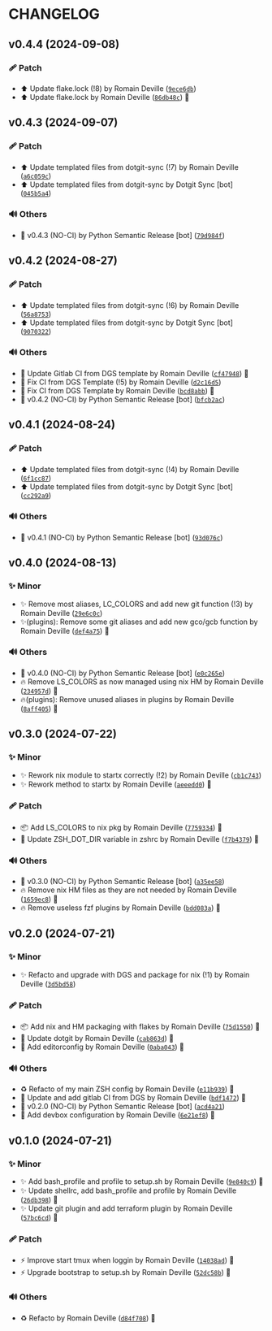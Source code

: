 <!-- markdownlint-disable-file -->
# CHANGELOG

## v0.4.4 (2024-09-08)

### 🩹 Patch

  * ⬆️ Update flake.lock (!8) by Romain Deville ([`9ece6db`](https://framagit.org/rdeville-public/dotfiles/shell/-/commit/9ece6db01abc11d44884093eb0314fd360215680))
  * ⬆️ Update flake.lock by Romain Deville ([`86db48c`](https://framagit.org/rdeville-public/dotfiles/shell/-/commit/86db48c660974fc7fa52090804443e28ed125fbc)) 🔏

## v0.4.3 (2024-09-07)

### 🩹 Patch

  * ⬆️ Update templated files from dotgit-sync (!7) by Romain Deville ([`a6c059c`](https://framagit.org/rdeville-public/dotfiles/shell/-/commit/a6c059c4713eea57143c6b77b7f022648860ae90))
  * ⬆️ Update templated files from dotgit-sync by Dotgit Sync [bot] ([`045b5a4`](https://framagit.org/rdeville-public/dotfiles/shell/-/commit/045b5a47e1f93b1e74d6fd716b59c1d5cca2a06e))

### 🔊 Others

  * 🔖 v0.4.3 (NO-CI) by Python Semantic Release [bot] ([`79d984f`](https://framagit.org/rdeville-public/dotfiles/shell/-/commit/79d984f8933f13c20ee4ebc759fefd8e71cfbe37))

## v0.4.2 (2024-08-27)

### 🩹 Patch

  * ⬆️ Update templated files from dotgit-sync (!6) by Romain Deville ([`56a8753`](https://framagit.org/rdeville-public/dotfiles/shell/-/commit/56a8753b3490f259931655aae2959a8c0a19628d))
  * ⬆️ Update templated files from dotgit-sync by Dotgit Sync [bot] ([`9070322`](https://framagit.org/rdeville-public/dotfiles/shell/-/commit/90703225038d1ec7446cf970fbddc85482163204))

### 🔊 Others

  * 👷 Update Gitlab CI from DGS template by Romain Deville ([`cf47948`](https://framagit.org/rdeville-public/dotfiles/shell/-/commit/cf47948324a265f66aa52d75d457c69e68c6e8ad)) 🔏
  * 💚 Fix CI from DGS Template (!5) by Romain Deville ([`d2c16d5`](https://framagit.org/rdeville-public/dotfiles/shell/-/commit/d2c16d5d5577e408f51dee7fa576b615539a2c49))
  * 💚 Fix CI from DGS Template by Romain Deville ([`bcd8abb`](https://framagit.org/rdeville-public/dotfiles/shell/-/commit/bcd8abbcba43e8e86d89d048ebdd1c6dcfcbfbe0)) 🔏
  * 🔖 v0.4.2 (NO-CI) by Python Semantic Release [bot] ([`bfcb2ac`](https://framagit.org/rdeville-public/dotfiles/shell/-/commit/bfcb2acff116f958095d2eefe20f04629b686e7c))

## v0.4.1 (2024-08-24)

### 🩹 Patch

  * ⬆️ Update templated files from dotgit-sync (!4) by Romain Deville ([`6f1cc87`](https://framagit.org/rdeville-public/dotfiles/shell/-/commit/6f1cc8763205ad4a2d681f8534aeb3ba0bb91bb9))
  * ⬆️ Update templated files from dotgit-sync by Dotgit Sync [bot] ([`cc292a9`](https://framagit.org/rdeville-public/dotfiles/shell/-/commit/cc292a9c8c832bcb7a39977b267da2bc59a30596))

### 🔊 Others

  * 🔖 v0.4.1 (NO-CI) by Python Semantic Release [bot] ([`93d076c`](https://framagit.org/rdeville-public/dotfiles/shell/-/commit/93d076ccddeb0ce6b4099b236769d550c0fb2609))

## v0.4.0 (2024-08-13)

### ✨ Minor

  * ✨ Remove most aliases, LC_COLORS and add new git function (!3) by Romain Deville ([`29e6c0c`](https://framagit.org/rdeville-public/dotfiles/shell/-/commit/29e6c0c2fdc0eeb5d07b25e808e821cba8a87c9e))
  * ✨(plugins): Remove some git aliases and add new gco/gcb function by Romain Deville ([`def4a75`](https://framagit.org/rdeville-public/dotfiles/shell/-/commit/def4a75e424b298ee4e70d3c2368182aa245b498)) 🔏

### 🔊 Others

  * 🔖 v0.4.0 (NO-CI) by Python Semantic Release [bot] ([`e0c265e`](https://framagit.org/rdeville-public/dotfiles/shell/-/commit/e0c265ef91855afa9144230ef9871f00d19d171e))
  * 🔥 Remove LS_COLORS as now managed using nix HM by Romain Deville ([`234957d`](https://framagit.org/rdeville-public/dotfiles/shell/-/commit/234957dee51a1294a944d81d8f989d703d630fa4)) 🔏
  * 🔥(plugins): Remove unused aliases in plugins by Romain Deville ([`8aff405`](https://framagit.org/rdeville-public/dotfiles/shell/-/commit/8aff4055ff1f10c3e78d3257f6cfb006eedad819)) 🔏

## v0.3.0 (2024-07-22)

### ✨ Minor

  * ✨ Rework nix module to startx correctly (!2) by Romain Deville ([`cb1c743`](https://framagit.org/rdeville-public/dotfiles/shell/-/commit/cb1c74362b41e79e7fbea407e1c6fc0e09ce8049))
  * ✨ Rework method to startx by Romain Deville ([`aeeedd0`](https://framagit.org/rdeville-public/dotfiles/shell/-/commit/aeeedd0f5ae7205263938cc75dd2b72a9de75750)) 🔏

### 🩹 Patch

  * 📦️ Add LS_COLORS to nix pkg by Romain Deville ([`7759334`](https://framagit.org/rdeville-public/dotfiles/shell/-/commit/77593346fbe72d3d56fa13892aaece94cd9719a9)) 🔏
  * 🔧 Update ZSH_DOT_DIR variable in zshrc by Romain Deville ([`f7b4379`](https://framagit.org/rdeville-public/dotfiles/shell/-/commit/f7b437988782fa9acef52ed1e565ebd3d2b2baa0)) 🔏

### 🔊 Others

  * 🔖 v0.3.0 (NO-CI) by Python Semantic Release [bot] ([`a35ee58`](https://framagit.org/rdeville-public/dotfiles/shell/-/commit/a35ee588c2c182f1d47b3c9877110ff02a2e7df2))
  * 🔥 Remove nix HM files as they are not needed by Romain Deville ([`1659ec8`](https://framagit.org/rdeville-public/dotfiles/shell/-/commit/1659ec86c0f042e7eeaa106ba835da9b4745e672)) 🔏
  * 🔥 Remove useless fzf plugins by Romain Deville ([`bdd083a`](https://framagit.org/rdeville-public/dotfiles/shell/-/commit/bdd083a1d64c831d1200e067a21b70bd8e8f102c)) 🔏

## v0.2.0 (2024-07-21)

### ✨ Minor

  * ✨ Refacto and upgrade with DGS and package for nix (!1) by Romain Deville ([`3d5bd58`](https://framagit.org/rdeville-public/dotfiles/shell/-/commit/3d5bd583f3fdde26d3c9fe5f81cd75bd85010ae8))

### 🩹 Patch

  * 📦️ Add nix and HM packaging with flakes by Romain Deville ([`75d1550`](https://framagit.org/rdeville-public/dotfiles/shell/-/commit/75d1550291639b63f19bafd55921a0e62fb4aff9)) 🔏
  * 🔧 Update dotgit by Romain Deville ([`cab863d`](https://framagit.org/rdeville-public/dotfiles/shell/-/commit/cab863d54711ba1713d48859a4a074935a0a4b49)) 🔏
  * 🔧 Add editorconfig by Romain Deville ([`0aba043`](https://framagit.org/rdeville-public/dotfiles/shell/-/commit/0aba043ade410f18181fd8c6b2a81ad8f78b97a1)) 🔏

### 🔊 Others

  * ♻️ Refacto of my main ZSH config by Romain Deville ([`e11b939`](https://framagit.org/rdeville-public/dotfiles/shell/-/commit/e11b939ccd639e0e1ef319d683ec42b8d4ad77b9)) 🔏
  * 👷 Update and add gitlab CI from DGS by Romain Deville ([`bdf1472`](https://framagit.org/rdeville-public/dotfiles/shell/-/commit/bdf14726069fbf6f73acd9e794308a569117d944)) 🔏
  * 🔖 v0.2.0 (NO-CI) by Python Semantic Release [bot] ([`acd4a21`](https://framagit.org/rdeville-public/dotfiles/shell/-/commit/acd4a217dc90aa62efe761a1525865fd02a7eb69))
  * 🔨 Add devbox configuration by Romain Deville ([`6e21ef8`](https://framagit.org/rdeville-public/dotfiles/shell/-/commit/6e21ef80fe4507f67b5a76470627fcecd426a870)) 🔏

## v0.1.0 (2024-07-21)

### ✨ Minor

  * ✨ Add bash_profile and profile to setup.sh by Romain Deville ([`9e840c9`](https://framagit.org/rdeville-public/dotfiles/shell/-/commit/9e840c96b9a559d03e7d0ac594783a69182629a2)) 🔏
  * ✨ Update shellrc, add bash_profile and profile by Romain Deville ([`26db398`](https://framagit.org/rdeville-public/dotfiles/shell/-/commit/26db398481feceec222252d574cefee1d8e61932)) 🔏
  * ✨ Update git plugin and add terraform plugin by Romain Deville ([`57bc6cd`](https://framagit.org/rdeville-public/dotfiles/shell/-/commit/57bc6cd13b9af634615b49a73832dc21e270ee7b)) 🔏

### 🩹 Patch

  * ⚡️ Improve start tmux when loggin by Romain Deville ([`14038ad`](https://framagit.org/rdeville-public/dotfiles/shell/-/commit/14038ad11e58a46eca96f94dc87ba979bbbb0727)) 🔏
  * ⚡️ Upgrade bootstrap to setup.sh by Romain Deville ([`52dc58b`](https://framagit.org/rdeville-public/dotfiles/shell/-/commit/52dc58b815429000d5cd0e09713e3eb6704bd1a3)) 🔏

### 🔊 Others

  * ♻️ Refacto by Romain Deville ([`d84f708`](https://framagit.org/rdeville-public/dotfiles/shell/-/commit/d84f7082c5b4129cfe91bd67a0c5d9c00683bedc)) 🔏
